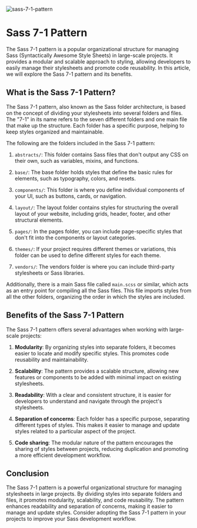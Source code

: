 ![sass-7-1-pattern](https://github.com/raheemalzeeshan/sass-7-1-pattern/assets/48020482/465a4394-cfcf-4e56-8fe8-29179af8c055)


Sass 7-1 Pattern
================

The Sass 7-1 pattern is a popular organizational structure for managing Sass (Syntactically Awesome Style Sheets) in large-scale projects. It provides a modular and scalable approach to styling, allowing developers to easily manage their stylesheets and promote code reusability. In this article, we will explore the Sass 7-1 pattern and its benefits.

What is the Sass 7-1 Pattern?
-----------------------------

The Sass 7-1 pattern, also known as the Sass folder architecture, is based on the concept of dividing your stylesheets into several folders and files. The "7-1" in its name refers to the seven different folders and one main file that make up the structure. Each folder has a specific purpose, helping to keep styles organized and maintainable.

The following are the folders included in the Sass 7-1 pattern:

1.  `abstracts/`: This folder contains Sass files that don't output any CSS on their own, such as variables, mixins, and functions.
    
2.  `base/`: The base folder holds styles that define the basic rules for elements, such as typography, colors, and resets.
    
3.  `components/`: This folder is where you define individual components of your UI, such as buttons, cards, or navigation.
    
4.  `layout/`: The layout folder contains styles for structuring the overall layout of your website, including grids, header, footer, and other structural elements.
    
5.  `pages/`: In the pages folder, you can include page-specific styles that don't fit into the components or layout categories.
    
6.  `themes/`: If your project requires different themes or variations, this folder can be used to define different styles for each theme.
    
7.  `vendors/`: The vendors folder is where you can include third-party stylesheets or Sass libraries.
    

Additionally, there is a main Sass file called `main.scss` or similar, which acts as an entry point for compiling all the Sass files. This file imports styles from all the other folders, organizing the order in which the styles are included.

Benefits of the Sass 7-1 Pattern
--------------------------------

The Sass 7-1 pattern offers several advantages when working with large-scale projects:

1.  **Modularity**: By organizing styles into separate folders, it becomes easier to locate and modify specific styles. This promotes code reusability and maintainability.
    
2.  **Scalability**: The pattern provides a scalable structure, allowing new features or components to be added with minimal impact on existing stylesheets.
    
3.  **Readability**: With a clear and consistent structure, it is easier for developers to understand and navigate through the project's stylesheets.
    
4.  **Separation of concerns**: Each folder has a specific purpose, separating different types of styles. This makes it easier to manage and update styles related to a particular aspect of the project.
    
5.  **Code sharing**: The modular nature of the pattern encourages the sharing of styles between projects, reducing duplication and promoting a more efficient development workflow.
    

Conclusion
----------

The Sass 7-1 pattern is a powerful organizational structure for managing stylesheets in large projects. By dividing styles into separate folders and files, it promotes modularity, scalability, and code reusability. The pattern enhances readability and separation of concerns, making it easier to manage and update styles. Consider adopting the Sass 7-1 pattern in your projects to improve your Sass development workflow.

